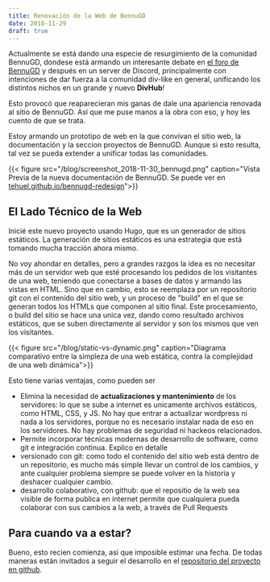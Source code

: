 ```yaml
---
title: Renovación de la Web de BennuGD
date: 2018-11-29
draft: true
---
```


Actualmente se está dando una especie de resurgimiento de la comunidad BennuGD, dondese está armando un interesante debate en [el foro de BennuGD](http://forum.bennugd.org/index.php/topic,4735.0.html) y después en un server de Discord, principalmente con intenciones de dar fuerza a la comunidad div-like en general, unificando los distintos nichos en un grande y nuevo **DivHub**!

Esto provocó que reaparecieran mis ganas de dale una apariencia renovada al sitio de BennuGD. Así que me puse manos a la obra con eso, y hoy les cuento de que se trata.

Estoy armando un prototipo de web en la que convivan el sitio web, la documentación y la seccion proyectos de BennuGD. Aunque si esto resulta, tal vez se pueda extender a unificar todas las comunidades.

{{< figure src="/blog/screenshot_2018-11-30_bennugd.png" caption="Vista Previa de la nueva documentación de BennuGD. Se puede ver en [tehuel.github.io/bennugd-redesign](https://tehuel.github.io/bennugd-redesign)">}}

## El Lado Técnico de la Web

Inicié este nuevo proyecto usando Hugo, que es un generador de sitios estáticos. La generación de sitios estáticos es una estrategia que está tomando mucha tracción ahora mismo. 

No voy ahondar en detalles, pero a grandes razgos la idea es no necesitar más de un servidor web que esté procesando los pedidos de los visitantes de una web, teniendo que conectarse a bases de datos y armando las vistas en HTML. Sino que en cambio, esto se reemplaza por un repositorio git con el contenido del sitio web, y un proceso de "build" en el que se generan todos los HTMLs que componen al sitio final. Este procesamiento, o build del sitio se hace una unica vez, dando como resultado archivos estáticos, que se suben directamente al servidor y son los mismos que ven los visitantes.

{{< figure src="/blog/static-vs-dynamic.png" caption="Diagrama comparativo entre la simpleza de una web estática, contra la complejidad de una web dinámica">}}

Esto tiene varias ventajas, como pueden ser

- Elimina la necesidad de **actualizaciones y mantenimiento** de los servidores: lo que se sube a internet es unicamente archivos estáticos, como HTML, CSS, y JS. No hay que entrar a actualizar wordpress ni nada a los servidores, porque no es necesario instalar nada de eso en los servidores. No hay problemas de seguridad ni hackeos relacionados.
- Permite incorporar técnicas modernas de desarrollo de software, como git e integración continua. Explico en detalle
- versionado con git: como todo el contenido del sitio web está dentro de un repositorio, es mucho más simple llevar un control de los cambios, y ante cualquier problema siempre se puede volver en la historia y deshacer cualquier cambio.
- desarrollo colaborativo, con github: que el repositio de la web sea visible de forma publica en internet permite que cualquiera pueda colaborar con sus cambios a la web, a través de Pull Requests


## Para cuando va a estar?

Bueno, esto recien comienza, así que imposible estimar una fecha. De todas maneras están invitados a seguir el desarrollo en el [repositorio del proyecto en github](https://github.com/tehuel/bennugd-redesign).

